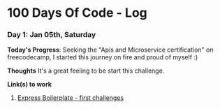 # 100 Days Of Code - Log

### Day 1: Jan 05th, Saturday

**Today's Progress**: Seeking the "Apis and Microservice certification" on freecodecamp, I started this journey on fire and proud of myself :) 

**Thoughts** It's a great feeling to be start this challenge.

**Link(s) to work**
1. [Express Boilerplate - first challenges](https://github.com/Calega/boilerplate-express/commit/4d9a3970c78bc8edcde42c44f7250133d17c11c6)
